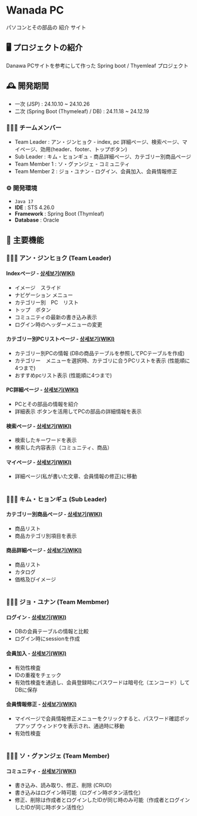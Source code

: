 # Wanada PC
パソコンとその部品の 紹介 サイト


## 🖥️ プロジェクトの紹介
Danawa PCサイトを参考にして作った Spring boot / Thyemleaf プロジェクト


## 🕰️ 開発期間
* 一次 (JSP) : 24.10.10 ~ 24.10.26
* 二次 (Spring Boot (Thymeleaf) / DB) : 24.11.18 ~ 24.12.19


### 🧑‍🤝‍🧑 チームメンバー
 - Team Leader : アン・ジンヒョク - index, pc 詳細ページ、検索ぺージ、マイページ、効用(header、footer、トップボタン)
 - Sub Leader : キム・ヒョンギュ - 商品詳細ぺージ、カテゴリー別商品ページ
 - Team Member 1 : ソ・グァンジェ - コミュニティ
 - Team Member 2 : ジョ・ユナン - ログイン、会員加入、会員情報修正


### ⚙️ 開発環境
 - `Java 17`
 - **IDE** : STS 4.26.0
 - **Framework** : Spring Boot (Thymleaf)
 - **Database** : Oracle


## 📌 主要機能
### 🧑‍🤝‍🧑 アン・ジンヒョク (Team Leader)
#### Indexページ - <a href="https://github.com/redswer/ProjectWanadaPc-SpringBootThymeleaf/wiki/Home%E2%80%90japanese">상세보기(WIKI)</a>
 - イメージ　スライド
 - ナビゲーション メニュー
 - カテゴリー別　PC　リスト
 - トップ　ボタン
 - コミュニティの最新の書き込み表示
 - ログイン時のヘッダーメニューの変更
#### カテゴリー別PCリストページ - <a href="https://github.com/redswer/ProjectWanadaPc-SpringBootThymeleaf/wiki/%E3%82%AB%E3%83%86%E3%82%B4%E3%83%AA%E3%83%BC%E5%88%A5PC%E3%83%AA%E3%82%B9%E3%83%88">상세보기(WIKI)</a>
 - カテゴリー別PCの情報 (DBの商品テーブルを参照してPCテーブルを作成)
 - カテゴリー　メニューを選択時、カテゴリに合うPCリストを表示 (性能順に4つまで)
 - おすすめpcリスト表示 (性能順に4つまで)
#### PC詳細ページ - <a href="https://github.com/redswer/ProjectWanadaPc-SpringBootThymeleaf/wiki/pc-%EC%83%81%EC%84%B8-%ED%8E%98%EC%9D%B4%EC%A7%80">상세보기(WIKI)</a>
 - PCとその部品の情報を紹介
 - 詳細表示 ボタンを活用してPCの部品の詳細情報を表示
#### 検索ページ - <a href="https://github.com/redswer/ProjectWanadaPc-SpringBootThymeleaf/wiki/%EA%B2%80%EC%83%89-%ED%8E%98%EC%9D%B4%EC%A7%80">상세보기(WIKI)</a>
 - 検索したキーワードを表示
 - 検索した内容表示（コミュニティ、商品）
#### マイページ - <a href="https://github.com/redswer/ProjectWanadaPc-SpringBootThymeleaf/wiki/%EB%A7%88%EC%9D%B4-%ED%8E%98%EC%9D%B4%EC%A7%80">상세보기(WIKI)</a>
 - 詳細ページ(私が書いた文章、会員情報の修正)に移動


#
### 🧑‍🤝‍🧑 キム・ヒョンギュ (Sub Leader)
#### カテゴリー別商品ページ - <a href="https://github.com/redswer/ProjectWanadaPc-SpringBootThymeleaf/wiki/%EC%B9%B4%ED%85%8C%EA%B3%A0%EB%A6%AC-%EB%B3%84-%EC%83%81%ED%92%88-%ED%8E%98%EC%9D%B4%EC%A7%80">상세보기(WIKI)</a>
 - 商品リスト
 - 商品カテゴリ別項目を表示
#### 商品詳細ぺージ - <a href="https://github.com/redswer/ProjectWanadaPc-SpringBootThymeleaf/wiki/%EC%83%81%ED%92%88-%EC%83%81%EC%84%B8-%ED%8E%98%EC%9D%B4%EC%A7%80">상세보기(WIKI)</a>
 - 商品リスト
 - カタログ
 - 価格及びイメージ


#
### 🧑‍🤝‍🧑 ジョ・ユナン (Team Membmer)
#### ログイン - <a href="">상세보기(WIKI)</a>
 - DBの会員テーブルの情報と比較
 - ログイン時にsessionを作成
#### 会員加入 - <a href="https://github.com/redswer/ProjectWanadaPc-SpringBootThymeleaf/wiki/%ED%9A%8C%EC%9B%90%EA%B0%80%EC%9E%85">상세보기(WIKI)</a>
 - 有効性検査
 - IDの重複をチェック
 - 有効性検査を通過し、会員登録時にパスワードは暗号化（エンコード）してDBに保存
#### 会員情報修正 - <a href="https://github.com/redswer/ProjectWanadaPc-SpringBootThymeleaf/wiki/%ED%9A%8C%EC%9B%90%EC%A0%95%EB%B3%B4-%EC%88%98%EC%A0%95">상세보기(WIKI)</a>
 - マイページで会員情報修正メニューをクリックすると、パスワード確認ポップアップ ウィンドウを表示され、通過時に移動
 - 有効性検査

#
### 🧑‍🤝‍🧑 ソ・グァンジェ (Team Member)
#### コミュニティ - <a href="">상세보기(WIKI)</a>
 - 書き込み、読み取り、修正、削除 (CRUD)
 - 書き込みはログイン時可能（ログイン時ボタン活性化）
 - 修正、削除は作成者とログインしたIDが同じ時のみ可能（作成者とログインしたIDが同じ時ボタン活性化）
